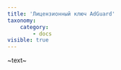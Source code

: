 ```yaml
---
title: 'Лицензионный ключ AdGuard'
taxonomy:
    category:
        - docs
visible: true
---
```


~text~